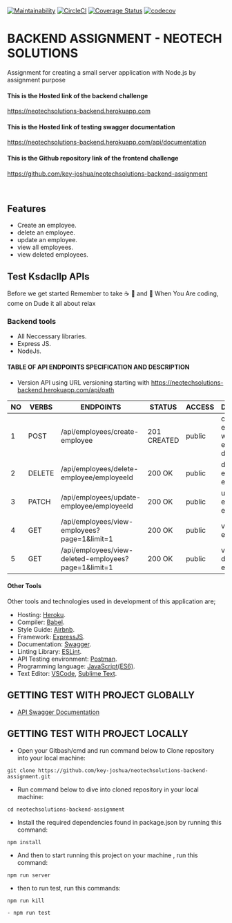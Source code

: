 [![Maintainability](https://api.codeclimate.com/v1/badges/08d9a491857b1935000e/maintainability)](https://codeclimate.com/github/key-joshua/neotechsolutions-backend-assignment/maintainability)
[![CircleCI](https://circleci.com/gh/key-joshua/neotechsolutions-backend-assignment/tree/develop.svg?style=svg)](https://circleci.com/gh/key-joshua/neotechsolutions-backend-assignment/tree/develop)
[![Coverage Status](https://coveralls.io/repos/github/key-joshua/neotechsolutions-backend-assignment/badge.svg?branch=develop)](https://coveralls.io/github/key-joshua/neotechsolutions-backend-assignment?branch=develop)
[![codecov](https://codecov.io/gh/key-joshua/neotechsolutions-backend-assignment/branch/develop/graph/badge.svg?token=7ZU0CSQJQD)](https://codecov.io/gh/key-joshua/neotechsolutions-backend-assignment)

# BACKEND ASSIGNMENT - NEOTECH SOLUTIONS

Assignment for creating a small server application with Node.js by assignment purpose
#### This is the Hosted link of the backend challenge

https://neotechsolutions-backend.herokuapp.com
#### This is the Hosted link of testing swagger documentation

https://neotechsolutions-backend.herokuapp.com/api/documentation

#### This is the Github repository link of the frontend challenge 

https://github.com/key-joshua/neotechsolutions-backend-assignment


<br>

## Features

- Create an employee.
- delete an employee.
- update an employee.
- view all employees.
- view deleted employees.

## Test Ksdacllp APIs

Before we get started Remember to take  :coffee:   :pizza:  and :dancer:  When You Are coding, come on Dude it all about relax
### Backend tools

 - All Neccessary libraries.
 - Express JS.
 - NodeJs.

#### TABLE OF API ENDPOINTS SPECIFICATION AND DESCRIPTION

- Version API using URL versioning starting with https://neotechsolutions-backend.herokuapp.com/api/path  


|NO  | VERBS  | ENDPOINTS                                             | STATUS       | ACCESS      | DESCRIPTION                                |
|----|--------|-------------------------------------------------------|--------------|-------------|--------------------------------------------|
| 1  | POST   | /api/employees/create-employee                        | 201 CREATED  | public      | create an employee with employee details   |
| 2  | DELETE | /api/employees/delete-employee/employeeId             | 200 OK       | public      | delete an employee by employee id          |
| 3  | PATCH  | /api/employees/update-employee/employeeId             | 200 OK       | public      | update an employee by employee id          |
| 4  | GET    | /api/employees/view-employees?page=1&limit=1          | 200 OK       | public      | view all employees                         |
| 5  | GET    | /api/employees/view-deleted-employees?page=1&limit=1  | 200 OK       | public      | view all deleted employees                 |


#### Other Tools

Other tools and technologies used in development of this application are;
- Hosting: [Heroku](https://heroku.com/).
- Compiler: [Babel](https://babeljs.io/).
- Style Guide: [Airbnb](https://airbnb.io/projects/javascript/).
- Framework: [ExpressJS](http://expressjs.com/).
- Documentation: [Swagger](https://swagger.io/).
- Linting Library: [ESLint](https://eslint.org/).
- API Testing environment: [Postman](https://www.getpostman.com).
- Programming language: [JavaScript(ES6)](https://developer.mozilla.org/en-US/docs/Web/JavaScript/).
- Text Editor: [VSCode](https://code.visualstudio.com), [Sublime Text](https://www.sublimetext.com/).

## GETTING TEST WITH PROJECT GLOBALLY

- [API Swagger Documentation](https://neotechsolutions-backend.herokuapp.com/api/documentation)

## GETTING TEST WITH PROJECT LOCALLY

- Open your Gitbash/cmd and run command below to Clone repository into your local machine:
```
git clone https://github.com/key-joshua/neotechsolutions-backend-assignment.git
```

- Run command below to dive into cloned repository in your local machine:
```
cd neotechsolutions-backend-assignment
```

- Install the required dependencies found in package.json by running this command:
```
npm install
```

- And then to start running  this project on your machine , run this command:
```
npm run server
 ```

- then to run test, run this commands:
```
npm run kill
```
```
- npm run test
```